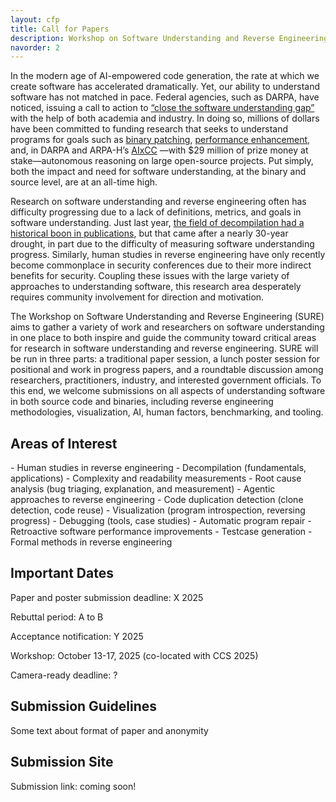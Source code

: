```yaml
---
layout: cfp
title: Call for Papers
description: Workshop on Software Understanding and Reverse Engineering (SURE 2025)
navorder: 2
---
```




In the modern age of AI-empowered code generation, the rate at which we create software has accelerated dramatically. Yet, our ability to understand software has not matched in pace. Federal agencies, such as DARPA, have noticed, issuing a call to action to [“close the software understanding gap”](https://media.defense.gov/2025/Jan/16/2003629074/-1/-1/0/Joint-Guide-Closing-the-Software-Understanding-Gap.PDF) with the help of both academia and industry. In doing so, millions of dollars have been committed to funding research that seeks to understand programs for goals such as [binary patching](https://www.darpa.mil/research/programs/assured-micropatching), [performance enhancement](https://www.darpa.mil/research/programs/verified-security-and-performance-enhancement-of-large-legacy-software), and, in DARPA and ARPA-H’s [AIxCC](https://www.darpa.mil/research/programs/ai-cyber) —with $29 million of prize money at stake—autonomous reasoning on large open-source projects. Put simply, both the impact and need for software understanding, at the binary and source level, are at an all-time high. 

Research on software understanding and reverse engineering often has difficulty progressing due to a lack of definitions, metrics, and goals in software understanding. Just last year, [the field of decompilation had a historical boon in publications](https://mahaloz.re/dec-progress-2024#a-surge-in-academic-work), but that came after a nearly 30-year drought, in part due to the difficulty of measuring software understanding progress. Similarly, human studies in reverse engineering have only recently become commonplace in security conferences due to their more indirect benefits for security. Coupling these issues with the large variety of approaches to understanding software, this research area desperately requires community involvement for direction and motivation. 

The Workshop on Software Understanding and Reverse Engineering (SURE) aims to gather a variety of work and researchers on software understanding in one place to both inspire and guide the community toward critical areas for research in software understanding and reverse engineering. SURE will be run in three parts: a traditional paper session, a lunch poster session for positional and work in progress papers, and a roundtable discussion among researchers, practitioners, industry, and interested government officials. To this end, we welcome submissions on all aspects of understanding software in both source code and binaries, including reverse engineering methodologies, visualization, AI, human factors, benchmarking, and tooling.




<h2 class="small-heading"> Areas of Interest </h2>
- Human studies in reverse engineering
- Decompilation (fundamentals, applications) 
- Complexity and readability measurements
- Root cause analysis (bug triaging, explanation, and measurement) 
- Agentic approaches to reverse engineering
- Code duplication detection (clone detection, code reuse)
- Visualization (program introspection, reversing progress)
- Debugging (tools, case studies)
- Automatic program repair
- Retroactive software performance improvements
- Testcase generation
- Formal methods in reverse engineering


<h2 class="small-heading"> Important Dates </h2>
Paper and poster submission deadline: X 2025

Rebuttal period: A to B

Acceptance notification: Y 2025

Workshop: October 13-17, 2025 (co-located with CCS 2025)

Camera-ready deadline: ?


<h2 class="small-heading"> Submission Guidelines </h2>
Some text about format of paper and anonymity

<h2 class="small-heading"> Submission Site </h2>
Submission link: coming soon!

